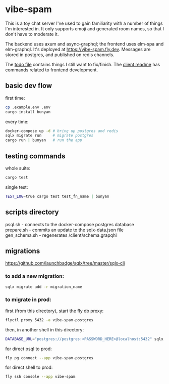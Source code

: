 # vibe-spam

This is a toy chat server I've used to gain familiarity with a number of things I'm interested in. It only supports emoji and generated room names, so that I don't have to moderate it.

The backend uses axum and async-graphql; the frontend uses elm-spa and elm-graphql. It's deployed at https://vibe-spam.fly.dev. Messages are stored in postgres, and published on redis channels.

The [todo file](./todo.org) contains things I still want to fix/finish. The [client readme](./client/README.md) has commands related to frontend development.

## basic dev flow

first time:

```sh
cp .example.env .env
cargo install bunyan
```

every time:

```sh
docker-compose up -d # bring up postgres and redis
sqlx migrate run     # migrate postgres
cargo run | bunyan   # run the app
```

## testing commands

whole suite:

```sh
cargo test
```

single test:

```sh
TEST_LOG=true cargo test test_fn_name | bunyan
```

## scripts directory

psql.sh - connects to the docker-compose postgres database  
prepare.sh - commits an update to the sqlx-data.json file  
gen_schema.sh - regenerates /client/schema.grapqhl

## migrations

https://github.com/launchbadge/sqlx/tree/master/sqlx-cli

### to add a new migration:

```sh
sqlx migrate add -r migration_name
```

### to migrate in prod:

first (from this directory), start the fly db proxy:

```sh
flyctl proxy 5432 -a vibe-spam-postgres
```

then, in another shell in this directory:

```sh
DATABASE_URL="postgres://postgres:<PASSWORD_HERE>@localhost:5432" sqlx migrate run
```

for direct psql to prod:

```sh
fly pg connect --app vibe-spam-postgres
```

for direct shell to prod:

```sh
fly ssh console --app vibe-spam
```
